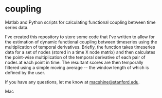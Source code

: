 coupling
========

Matlab and Python scripts for calculating functional coupling between time series data.


I've created this repository to store some code that I've written to allow for the estimation of dynamic functional coupling between timeseries using the multiplication of temporal derivatives. Briefly, the function takes timeseries data for a set of nodes (stored in a time X node matrix) and then calculates the point-wise multiplication of the temporal derivative of each pair of nodes at each point in time. The resultant scores are then temporally filtered using a simple moving average -- the window length of which is defined by the user.

If you have any questions, let me know at macshine@stanford.edu.

Mac


